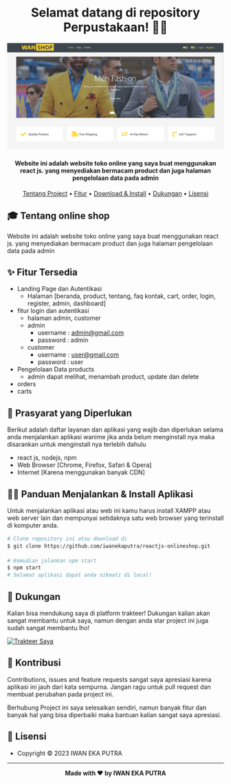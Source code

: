 <h1 align="center">Selamat datang di repository Perpustakaan! 👋🏻</h1>

<img src="https://github.com/iwanekaputra/reactjs-onlineshop/blob/master/onlineshop.png">

<p></p>

<h4 align="center">Website ini adalah website toko online yang saya buat menggunakan react js. yang menyediakan bermacam product dan juga halaman pengelolaan data pada admin


</h4>

<p></p>


<p align="center">
  <a href="#tentang">Tentang Project</a> •
  <a href="#fitur">Fitur</a> •
  <a href="#download">Download & Install</a> •
  <a href="#dukungan">Dukungan</a> •
  <a href="#lisensi">Lisensi</a>
</p>

<p></p>

<h2 id="tentang">🎓 Tentang online shop</h2>

Website ini adalah website toko online yang saya buat menggunakan react js. yang menyediakan bermacam product dan juga halaman pengelolaan data pada admin

<p></p>

<h2 id="fitur">✨ Fitur Tersedia</h2>

- Landing Page dan Autentikasi
  - Halaman [beranda, product, tentang, faq kontak, cart, order, login, register, admin, dashboard]
- fitur login dan autentikasi 
  - halaman admin, customer
  - admin
    - username : admin@gmail.com
    - password : admin
  - customer
    - username : user@gmail.com
    - password : user
- Pengelolaan Data products
  - admin dapat melihat, menambah product, update dan delete
- orders
- carts
<p></p>

<p></p>

<h2 id="syarat">💾 Prasyarat yang Diperlukan</h2>

Berikut adalah daftar layanan dan aplikasi yang wajib dan diperlukan selama anda menjalankan aplikasi wanime jika anda belum menginstall nya maka disarankan untuk menginstall nya terlebih dahulu

- react js, nodejs, npm
- Web Browser [Chrome, Firefox, Safari & Opera]
- Internet [Karena menggunakan banyak CDN]

<p></p>

<h2 id="download">🐱‍💻 Panduan Menjalankan & Install Aplikasi</h2>

Untuk menjalankan aplikasi atau web ini kamu harus install XAMPP atau web server lain dan mempunyai setidaknya satu web browser yang terinstall di komputer anda.

```bash
# Clone repository ini atau download di
$ git clone https://github.com/iwanekaputra/reactjs-onlineshop.git

# Kemudian jalankan npm start
$ npm start
# Selamat aplikasi dapat anda nikmati di local!
```
<p></p>

<h2 id="dukungan">💌 Dukungan</h2>

Kalian bisa mendukung saya di platform trakteer! Dukungan kalian akan sangat membantu untuk saya, namun dengan anda star project ini juga sudah sangat membantu lho!

<p></p>

<a href="https://trakteer.id/iwanekaputra" target="_blank"><img id="wse-buttons-preview" src="https://cdn.trakteer.id/images/embed/trbtn-red-5.png" height="40" style="border:0px;height:40px;" alt="Trakteer Saya"></a>

<p></p>

<h2 id="kontribusi">🤝 Kontribusi</h2>

Contributions, issues and feature requests sangat saya apresiasi karena aplikasi ini jauh dari kata sempurna. Jangan ragu untuk pull request dan membuat perubahan pada project ini.

Berhubung Project ini saya selesaikan sendiri, namun banyak fitur dan banyak hal yang bisa diperbaiki maka bantuan kalian sangat saya apresiasi.

<p></p>

<h2 id="lisensi">📝 Lisensi</h2>

- Copyright © 2023 IWAN EKA PUTRA

---

**<p align="center">Made with ❤️ by IWAN EKA PUTRA</p>**
